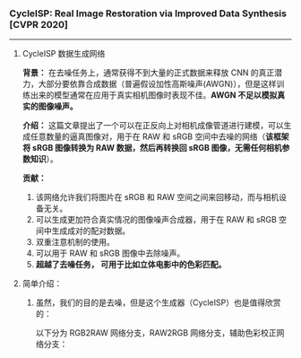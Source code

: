 ### CycleISP: Real Image Restoration via Improved Data Synthesis [CVPR 2020]

---

1. CycleISP 数据生成网络

   **背景：** 在去噪任务上，通常获得不到大量的正式数据来释放 CNN 的真正潜力，大部分要依靠合成数据（普遍假设加性高斯噪声(AWGN)），但是这样训练出来的模型通常在应用于真实相机图像时表现不佳。**AWGN 不足以模拟真实的图像噪声。** 

   **介绍：** 这篇文章提出了一个可以在正反向上对相机成像管道进行建模，可以生成任意数量的逼真图像对，用于在 RAW 和 sRGB 空间中去噪的网络（**该框架将 sRGB 图像转换为 RAW 数据，然后再转换回 sRGB 图像，无需任何相机参数知识**）。

   **贡献：**

      1. 该网络允许我们将图片在 sRGB 和 RAW 空间之间来回移动，而与相机设备无关。
      2. 可以生成更加符合真实情况的图像噪声合成器，用于在 RAW 和 sRGB 空间中生成成对的配对数据。
      3. 双重注意机制的使用。
      4. 可以用于 RAW 和 sRGB 图像中去除噪声。
      5. **超越了去噪任务， 可用于比如立体电影中的色彩匹配。**

2. 简单介绍：
   
   1. 虽然，我们的目的是去噪，但是这个生成器（CycleISP）也是值得欣赏的：
      
      以下分为 RGB2RAW 网络分支，RAW2RGB 网络分支，辅助色彩校正网络分支：

      

   